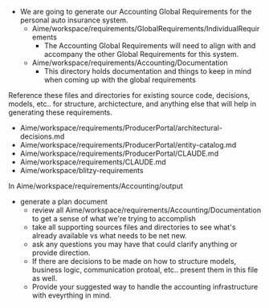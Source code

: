 * We are going to generate our Accounting Global Requirements for the personal auto insurance system.
  * Aime/workspace/requirements/GlobalRequirements/IndividualRequirements
    * The Accounting Global Requirements will need to align with and accompany the other Global Requirements for this system.
  * Aime/workspace/requirements/Accounting/Documentation
    * This directory holds documentation and things to keep in mind when coming up with the global requirements
  
Reference these files and directories for existing source code, decisions, models, etc.. for structure, archictecture, and anything else that will help in generating these requirements.
  * Aime/workspace/requirements/ProducerPortal/architectural-decisions.md
  * Aime/workspace/requirements/ProducerPortal/entity-catalog.md
  * Aime/workspace/requirements/ProducerPortal/CLAUDE.md
  * Aime/workspace/requirements/CLAUDE.md
  * Aime/workspace/blitzy-requirements

In Aime/workspace/requirements/Accounting/output
* generate a plan document
  * review all Aime/workspace/requirements/Accounting/Documentation to get a sense of what we're trying to accomplish
  * take all supporting sources files and directories to see what's already available vs what needs to be net new.
  * ask any questions you may have that could clarify anything or provide direction.
  * If there are decisions to be made on how to structure models, business logic, communication protoal, etc.. present them in this file as well.
  * Provide your suggested way to handle the accounting infrastructure with eveyrthing in mind.